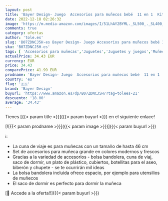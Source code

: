 ```yaml
---
layout: post
title: 'Bayer Design- Juego  Accesorios para muñecos bebé  11 en 1  Kit Cuna de viaj  Saco de Dormir  Bolsa Bandolera y Productos de Cuidado  Color azul rosa con unicornio  61754AC    color/modelo surtido'
date: 2022-12-18 02:26:32
image: 'https://m.media-amazon.com/images/I/51LhAY2BYML._SL500_._SL400_.jpg'
comments: true
category: ofertas
author: 'tole.es'
slug: 'B07ZDNCJ5H-es Bayer Design- Juego Accesorios para muñecos bebé 11 en 1...'
sku: 'B07ZDNCJ5H-es'
tags: [ 'Accesorios para muñecas','Juguetes','Juguetes y juegos','Muñecas y accesorios','bayer design','bebé','🇪🇸', ]
actualPrice: 34.43 EUR
currency: EUR
price: 34.43
comparePrice: 41.99 EUR
prodname: 'Bayer Design- Juego  Accesorios para muñecos bebé  11 en 1  Kit Cuna de viaj  Saco de Dormir  Bolsa Bandolera y Productos de Cuidado  Color azul rosa con unicornio  61754AC    color/modelo surtido'
country: 'es'
flag: '🇪🇸'
brand: 'Bayer Design'
buyurl: 'https://www.amazon.es/dp/B07ZDNCJ5H/?tag=tolees-21'
descuento: '18.00'
average: '34.43'
---
```


Tienes [{{< param title >}}]({{< param buyurl >}}) en el siguiente enlace!

[![{{< param prodname >}}]({{< param image >}})]({{< param buyurl >}})

ℹ️:

- La cuna de viaje es para muñecas con un tamaño de hasta 46 cm
- Set de accesorios para muñeca grande en colores modernos y frescos
- Gracias a la variedad de accesorios - bolsa bandolera, cuna de viaj, saco de dormir, un plato de plástico, cubiertos, botellitas para el aseo, biberón y chupete - se te ocurrirán mil ideas
- La bolsa bandolera incluida ofrece espacio, por ejemplo para utensilios de muñecos
- El saco de dormir es perfecto para dormir la muñeca

[🛒 Accede a la oferta!!]({{< param buyurl >}})
